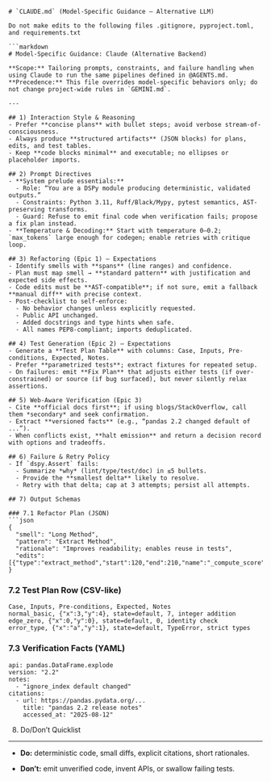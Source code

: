 
    # `CLAUDE.md` (Model-Specific Guidance — Alternative LLM)

    Do not make edits to the following files .gitignore, pyproject.toml, and requirements.txt

    ```markdown
    # Model-Specific Guidance: Claude (Alternative Backend)

    **Scope:** Tailoring prompts, constraints, and failure handling when using Claude to run the same pipelines defined in @AGENTS.md.
    **Precedence:** This file overrides model-specific behaviors only; do not change project-wide rules in `GEMINI.md`.

    ---

    ## 1) Interaction Style & Reasoning
    - Prefer **concise plans** with bullet steps; avoid verbose stream-of-consciousness.
    - Always produce **structured artifacts** (JSON blocks) for plans, edits, and test tables.
    - Keep **code blocks minimal** and executable; no ellipses or placeholder imports.

    ## 2) Prompt Directives
    - **System prelude essentials:**
      - Role: “You are a DSPy module producing deterministic, validated outputs.”
      - Constraints: Python 3.11, Ruff/Black/Mypy, pytest semantics, AST-preserving transforms.
      - Guard: Refuse to emit final code when verification fails; propose a fix plan instead.
    - **Temperature & Decoding:** Start with temperature 0–0.2; `max_tokens` large enough for codegen; enable retries with critique loop.

    ## 3) Refactoring (Epic 1) — Expectations
    - Identify smells with **spans** (line ranges) and confidence.
    - Plan must map smell → **standard pattern** with justification and expected side effects.
    - Code edits must be **AST-compatible**; if not sure, emit a fallback **manual diff** with precise context.
    - Post-checklist to self-enforce:
      - No behavior changes unless explicitly requested.
      - Public API unchanged.
      - Added docstrings and type hints when safe.
      - All names PEP8-compliant; imports deduplicated.

    ## 4) Test Generation (Epic 2) — Expectations
    - Generate a **Test Plan Table** with columns: Case, Inputs, Pre-conditions, Expected, Notes.
    - Prefer **parametrized tests**; extract fixtures for repeated setup.
    - On failures: emit **Fix Plan** that adjusts either tests (if over-constrained) or source (if bug surfaced), but never silently relax assertions.

    ## 5) Web‑Aware Verification (Epic 3)
    - Cite **official docs first**; if using blogs/StackOverflow, call them *secondary* and seek confirmation.
    - Extract **versioned facts** (e.g., “pandas 2.2 changed default of ...”).
    - When conflicts exist, **halt emission** and return a decision record with options and tradeoffs.

    ## 6) Failure & Retry Policy
    - If `dspy.Assert` fails:
      - Summarize *why* (lint/type/test/doc) in ≤5 bullets.
      - Provide the **smallest delta** likely to resolve.
      - Retry with that delta; cap at 3 attempts; persist all attempts.

    ## 7) Output Schemas

    ### 7.1 Refactor Plan (JSON)
    ```json
    {
      "smell": "Long Method",
      "pattern": "Extract Method",
      "rationale": "Improves readability; enables reuse in tests",
      "edits": [{"type":"extract_method","start":120,"end":210,"name":"_compute_score"}]
    }

### 7.2 Test Plan Row (CSV-like)

    Case, Inputs, Pre-conditions, Expected, Notes
    normal_basic, {"x":3,"y":4}, state=default, 7, integer addition
    edge_zero, {"x":0,"y":0}, state=default, 0, identity check
    error_type, {"x":"a","y":1}, state=default, TypeError, strict types

### 7.3 Verification Facts (YAML)

    api: pandas.DataFrame.explode
    version: "2.2"
    notes:
      - "ignore_index default changed"
    citations:
      - url: https://pandas.pydata.org/...
        title: "pandas 2.2 release notes"
        accessed_at: "2025-08-12"

8) Do/Don’t Quicklist
---------------------

* **Do:** deterministic code, small diffs, explicit citations, short rationales.

* **Don’t:** emit unverified code, invent APIs, or swallow failing tests.
